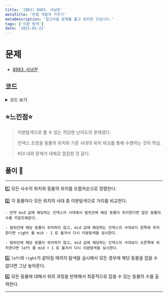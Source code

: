 ```yaml
---
title: '[BOJ] 8983. 사냥꾼'
metaTitle: '만렙 개발자 키우기'
metaDescription: '알고리즘 문제를 풀고 정리한 곳입니다.'
tags: ['이분 탐색']
date: '2021-02-22'
---
```


# 문제

- [8983. 사냥꾼](https://www.acmicpc.net/problem/8983)

## 코드

<details><summary> 코드 보기 </summary>

```java
import java.awt.Point;
import java.io.BufferedReader;
import java.io.IOException;
import java.io.InputStreamReader;
import java.util.ArrayList;
import java.util.Collections;
import java.util.List;
import java.util.StringTokenizer;

public class Q8983 {
    static int M, N, L; // 사대의 수, 동물의 수, 사정거리
    static List<Integer> position = new ArrayList<>();
    static List<Point> animal = new ArrayList<>();

    public static void main(String[] args) throws IOException {
        init();
        solution();
    }

    static void solution() {
        int count = 0;
        for (int i = 0; i < N; i++) {
            Point ani = animal.get(i);
            if(binSearch(ani.x, ani.y))
                count += 1;
        }
        System.out.println(count);
    }

    static boolean binSearch(int x, int y) {
        int left = 0, right = M - 1, mid = 0, m = 0;
        while(left <= right){
            mid = (left + right) / 2;
            m = position.get(mid);
            int tempDist = Math.abs(x - m) + y;
            if(tempDist <= L) return true;

            if(x < m) right = mid - 1;
            else left = mid + 1;
        }
        return false;
    }

    static void init() throws IOException {
        BufferedReader br = new BufferedReader(new InputStreamReader(System.in));
        StringTokenizer st = new StringTokenizer(br.readLine());
        M = stoi(st.nextToken());
        N = stoi(st.nextToken());
        L = stoi(st.nextToken());
        st = new StringTokenizer(br.readLine());

        for (int i = 0; i < M; i++)
            position.add(stoi(st.nextToken()));

        for (int i = 0; i < N; i++) {
            st = new StringTokenizer(br.readLine());
            animal.add(new Point(stoi(st.nextToken()), stoi(st.nextToken())));
        }
        Collections.sort(position);
        Collections.sort(animal, (a, b) -> (a.x - b.x));
    }

    static int stoi(String str) {
        return Integer.parseInt(str);
    }
}
```

</details>

## ⭐️느낀점⭐️

> 이분탐색으로 풀 수 있는 적당한 난이도의 문제였다.
>
> 인덱스 조정을 동물의 위치와 기준 사대의 위치 비교를 통해 수행하는 것이 핵심.
>
> KOI 대회 문제가 대체로 깔끔한 것 같다.

## 풀이 📣

<hr/>
1️⃣ 모든 사수의 위치와 동물의 위치를 오름차순으로 정렬한다.

2️⃣ 각 동물마다 모든 위치의 사대 중 이분탐색으로 거리를 비교한다.

    - 만약 mid 값에 해당하는 인덱스의 사대에서 범위안에 해당 동물이 위치한다면 잡은 동물의 수를 카운트해준다.

    - 범위안에 해당 동물이 위치하지 않고, mid 값에 해당하는 인덱스의 사대보다 왼쪽에 위치한다면 right 를 mid - 1 로 옮겨서 다시 이분탐색을 실시한다.

    - 범위안에 해당 동물이 위치하지 않고, mid 값에 해당하는 인덱스의 사대보다 오른쪽에 위치한다면 left 를 mid + 1 로 옮겨서 다시 이분탐색을 실시한다.

3️⃣ `left`와 `right`가 같아질 때까지 탐색을 실시해서 모든 경우에 해당 동물을 잡을 수 없다면 그냥 놓아준다.

4️⃣ 모든 동물에 대해서 위의 과정을 반복해서 최종적으로 잡을 수 있는 동물의 수를 출력한다.

<hr/>
